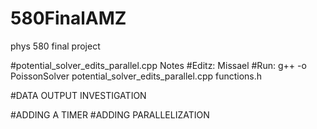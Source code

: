 # 580FinalAMZ
phys 580 final project 










#potential_solver_edits_parallel.cpp Notes
#Editz: Missael
#Run: g++ -o PoissonSolver potential_solver_edits_parallel.cpp functions.h

#DATA OUTPUT INVESTIGATION


#ADDING A TIMER
#ADDING PARALLELIZATION
